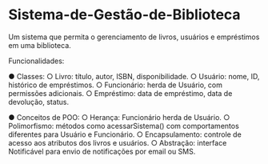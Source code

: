# Sistema-de-Gestão-de-Biblioteca
Um sistema que permita o gerenciamento
de livros, usuários e empréstimos em uma biblioteca.


Funcionalidades:


● Classes:
  ○ Livro: título, autor, ISBN, disponibilidade.
  ○ Usuário: nome, ID, histórico de empréstimos.
  ○ Funcionário: herda de Usuário, com permissões
  adicionais.
  ○ Empréstimo: data de empréstimo, data de
  devolução, status.

  
● Conceitos de POO:
  ○ Herança: Funcionário herda de Usuário.
  ○ Polimorfismo: métodos como
  acessarSistema() com comportamentos
  diferentes para Usuário e Funcionário.
  ○ Encapsulamento: controle de acesso aos
  atributos dos livros e usuários.
  ○ Abstração: interface Notificável para envio de
  notificações por email ou SMS.

